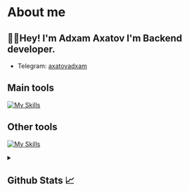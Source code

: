 # About me
<p><h2>👋🏻Hey! I'm Adxam Axatov I'm Backend developer.</h2></p>

- Telegram:                           [axatovadxam](https://t.me/axatovadxam)
## Main tools
[![My Skills](https://skillicons.dev/icons?i=python,html,css,js)](https://skillicons.dev)

## Other tools
[![My Skills](https://skillicons.dev/icons?i=git,github,postgresql,sqlite,vscode,pycharm,postman)](https://skillicons.dev)

<details>
  <summary><b><h2>Github Stats 📈 <h2></b></summary>
  <a href="[https://github.com/AdxamAxatov]">
    <p align="left">
      <img src="https://github-profile-summary-cards.vercel.app/api/cards/profile-details?username=AdxamAxatov&theme=github_dark">
      <img align="left" src="https://github-profile-summary-cards.vercel.app/api/cards/stats?username=AdxamAxatov&theme=github_dark">
      <img align="left" src="https://github-profile-summary-cards.vercel.app/api/cards/productive-time?username=AdxamAxatov&theme=github_dark&utcOffset=5"><br>
    </p>
  </a> 
</details>

